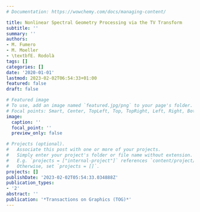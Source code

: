 ```yaml
---
# Documentation: https://wowchemy.com/docs/managing-content/

title: Nonlinear Spectral Geometry Processing via the TV Transform
subtitle: ''
summary: ''
authors:
- M. Fumero
- M. Moeller
- \textbfE. Rodolà
tags: []
categories: []
date: '2020-01-01'
lastmod: 2023-02-02T06:54:33+01:00
featured: false
draft: false

# Featured image
# To use, add an image named `featured.jpg/png` to your page's folder.
# Focal points: Smart, Center, TopLeft, Top, TopRight, Left, Right, BottomLeft, Bottom, BottomRight.
image:
  caption: ''
  focal_point: ''
  preview_only: false

# Projects (optional).
#   Associate this post with one or more of your projects.
#   Simply enter your project's folder or file name without extension.
#   E.g. `projects = ["internal-project"]` references `content/project/deep-learning/index.md`.
#   Otherwise, set `projects = []`.
projects: []
publishDate: '2023-02-02T05:54:33.034888Z'
publication_types:
- '2'
abstract: ''
publication: '*Transactions on Graphics (TOG)*'
---
```

